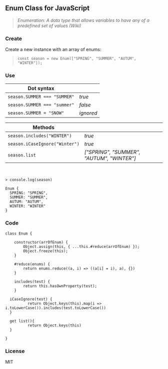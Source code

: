 ## Enum Class for JavaScript 

> *Enumeration: A data type that allows variables to have any of a predefined set of values (Wiki)*

### Create

Create a new instance with an array of enums: <br />  
> `const season = new Enum(["SPRING", "SUMMER", "AUTUM", "WINTER"]);`

### Use

| Dot syntax |  |
| ----------- | ----------- |
| `season.SUMMER === "SUMMER"` | *true* |
| `season.SUMMER === "summer"` | *false* |
| `season.SUMMER = "SNOW"` | *ignored* |


| Methods |  |
| ----------- | ----------- |
| `season.includes("WINTER")` | *true* |
| `season.iCaseIgnore("Winter")` | *true* |
| `season.list` | *["SPRING", "SUMMER", "AUTUM", "WINTER"]* |


<br />   

```
> console.log(season)

Enum {
  SPRING: "SPRING",
  SUMMER: "SUMMER",
  AUTUM: "AUTUM",
  WINTER: "WINTER"
}
```



### Code

```
class Enum {

	constructor(arrOfEnum) {
		Object.assign(this, { ...this.#reduce(arrOfEnum) });
		Object.freeze(this);
	}
  
	#reduce(enums) {
		return enums.reduce((a, i) => ((a[i] = i), a), {})
	}
  
	includes(test) {
		return this.hasOwnProperty(test);
	}
  
  iCaseIgnore(test) {
          return Object.keys(this).map(i => i.toLowerCase()).includes(test.toLowerCase())
  }

  get list(){
          return Object.keys(this)
  }
  
}
```

### License
MIT

